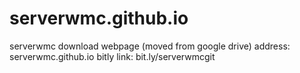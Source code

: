 # serverwmc.github.io
serverwmc download webpage (moved from google drive)
address:  serverwmc.github.io
bitly link: bit.ly/serverwmcgit
